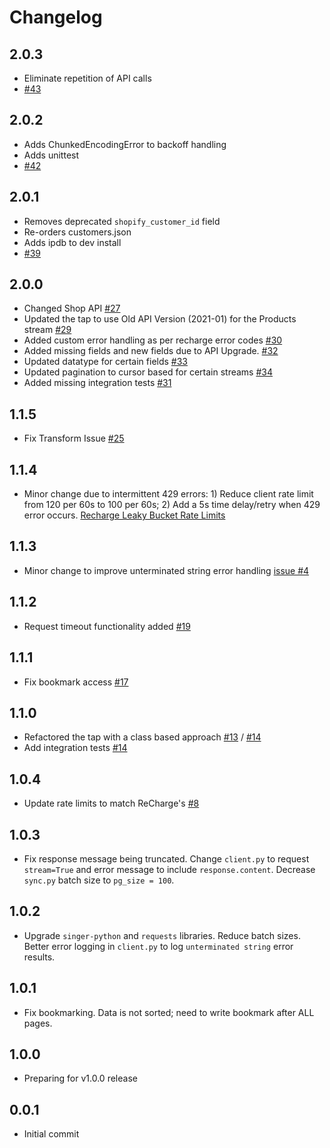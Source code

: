 # Changelog

## 2.0.3
  * Eliminate repetition of API calls
  * [#43](https://github.com/singer-io/tap-recharge/pull/43)

## 2.0.2
  * Adds ChunkedEncodingError to backoff handling
  * Adds unittest
  * [#42](https://github.com/singer-io/tap-recharge/pull/42)

## 2.0.1
  * Removes deprecated `shopify_customer_id` field
  * Re-orders customers.json
  * Adds ipdb to dev install
  * [#39](https://github.com/singer-io/tap-recharge/pull/39)

## 2.0.0
  * Changed Shop API [#27](https://github.com/singer-io/tap-recharge/pull/27)
  * Updated the tap to use Old API Version (2021-01) for the Products stream [#29](https://github.com/singer-io/tap-recharge/pull/29)
  * Added custom error handling as per recharge error codes [#30](https://github.com/singer-io/tap-recharge/pull/30)
  * Added missing fields and new fields due to API Upgrade. [#32](https://github.com/singer-io/tap-recharge/pull/32)
  * Updated datatype for certain fields [#33](https://github.com/singer-io/tap-recharge/pull/33)
  * Updated pagination to cursor based for certain streams [#34](https://github.com/singer-io/tap-recharge/pull/34)
  * Added missing integration tests [#31](https://github.com/singer-io/tap-recharge/pull/31)

## 1.1.5
  * Fix Transform Issue [#25](https://github.com/singer-io/tap-recharge/pull/25)

## 1.1.4
  * Minor change due to intermittent 429 errors: 1) Reduce client rate limit from 120 per 60s to 100 per 60s; 2) Add a 5s time delay/retry when 429 error occurs. [Recharge Leaky Bucket Rate Limits](https://docs.rechargepayments.com/docs/api-rate-limits)

## 1.1.3
  * Minor change to improve unterminated string error handling [issue #4](https://github.com/singer-io/tap-recharge/issues/4)

## 1.1.2
  * Request timeout functionality added [#19](https://github.com/singer-io/tap-recharge/pull/19)

## 1.1.1
  * Fix bookmark access [#17](https://github.com/stitchdata/sources-utils/pull/17)

## 1.1.0
  * Refactored the tap with a class based approach [#13](https://github.com/stitchdata/sources-utils/pull/13) / [#14](https://github.com/singer-io/tap-recharge/pull/14)
  * Add integration tests [#14](https://github.com/stitchdata/sources-utils/pull/14)

## 1.0.4
  * Update rate limits to match ReCharge's [#8](https://github.com/singer-io/tap-recharge/pull/8)

## 1.0.3
  * Fix response message being truncated. Change `client.py` to request `stream=True` and error message to include `response.content`. Decrease `sync.py` batch size to `pg_size = 100`.

## 1.0.2
  * Upgrade `singer-python` and `requests` libraries. Reduce batch sizes. Better error logging in `client.py` to log `unterminated string` error results.

## 1.0.1
  * Fix bookmarking. Data is not sorted; need to write bookmark after ALL pages.

## 1.0.0
  * Preparing for v1.0.0 release

## 0.0.1
  * Initial commit
